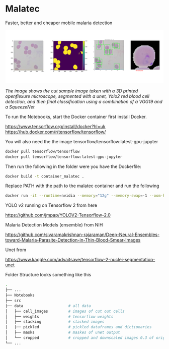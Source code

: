 # Malatec
Faster, better and cheaper mobile malaria detection

![Unet segmentation, yolo detection, mixed models for classification](https://github.com/danielbarco/malatec/blob/main/Notebooks/Images/Malatec.png 'Unet segmentation, yolo detection, mixed models for classification')  

*The image shows the cut sample image taken with a 3D printed openflexure microscope, segmented with a unet, Yolo2 red blood cell detection, and then final classification using a combination of a VGG19 and a SqueezeNet*

To run the Notebooks, start the Docker container first install Docker. 

https://www.tensorflow.org/install/docker?hl=uk \
https://hub.docker.com/r/tensorflow/tensorflow/

You will also need the the image tensorflow/tensorflow:latest-gpu-jupyter

```bash
docker pull tensorflow/tensorflow
docker pull tensorflow/tensorflow:latest-gpu-jupyter
```

Then run the following in the folder were you have the Dockerfile:

```bash
docker build -t container_malatec .
```
Replace PATH with the path to the malatec container and run the following
```bash
docker run -it --runtime=nvidia --memory="12g" --memory-swap=-1 --oom-kill-disable --rm --name tf_malatec -v /home/fight/Documents/malatec:/tf -p 8888:8888/tcp -p 6006:6006/tcp container_malatec:latest 
```
YOLO v2 running on Tensorflow 2 from here

https://github.com/jmpap/YOLOV2-Tensorflow-2.0

Malaria Detection Models (ensemble) from NIH

https://github.com/sivaramakrishnan-rajaraman/Deep-Neural-Ensembles-toward-Malaria-Parasite-Detection-in-Thin-Blood-Smear-Images

Unet from

https://www.kaggle.com/advaitsave/tensorflow-2-nuclei-segmentation-unet

Folder Structure looks something like this

```bash
.
├── ... 
├── Notebooks
├── src
├── data                    # all data
│   ├── cell_images         # images of cut out cells
│   ├── weights             # tensorflow weights
│   ├── stacking            # stacked images
│   ├── pickled             # pickled dataframes and dictionaries
│   ├── masks               # maskes of unet output
│   └── cropped             # cropped and downscaled images 0.3 of original
└── ...
```









